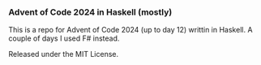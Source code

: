 ### Advent of Code 2024 in Haskell (mostly)

This is a repo for Advent of Code 2024 (up to  day 12) writtin in Haskell. A couple of days I used F# instead.

Released under the MIT License.
